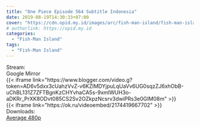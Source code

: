 ```yaml
---
title: "One Piece Episode 564 Subtitle Indonesia"
date: 2019-08-19T14:30:33+07:00
cover: "https://cdn.opid.my.id/images/arc/fish-man-island/fish-man-island.webp" # Optional, cover
# authorlink: https://opid.my.id
categories:
  - "Fish-Man Island"
tags:
  - "Fish-Man Island"
---
```

<div class="ui menu violet borderless inverted">
  <div class="header item active">
        Stream:
    </div>
  <a class="active item" data-tab="google">
    <i class="google drive icon"></i> Google
  </a>
  <a class="item nounderline" data-tab="mirror">
    <i class="odnoklassniki icon"></i> Mirror
  </a>
</div>
<div class="ui bottom attached tab segment active" style="border:0 !important;" data-tab="google">
{{< iframe link="https://www.blogger.com/video.g?token=AD6v5dxx3cUahzVvZ-v6KZlMDYjpuLqUaVv6UG0sqzZJ6xhObB-uChBL131Z7ZFTBgnKzCHYvhaCA5s-9xmIWUH3o-aDKRr_PrXK8ODvt085CS2Sv2OZkpzNcsrv3dwiPRs3e0GIM08m" >}}
</div>
<div class="ui bottom attached tab segment" style="border:0 !important;" data-tab="mirror">
{{< iframe link="https://ok.ru/videoembed/2174419667702" >}}
</div>
<div class="ui menu violet borderless inverted">
  <div class="header item active">
        Downloads:
    </div>
  <a class="item nounderline" href="https://ouo.io/FbPa4u" target="_blank" rel="dofollow"><i class="google drive icon"></i>
    Average 480p</a>
</div>